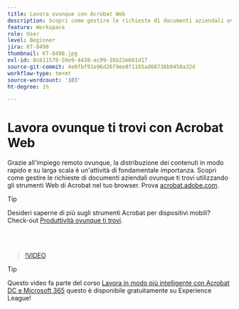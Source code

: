 ```yaml
---
title: Lavora ovunque con Acrobat Web
description: Scopri come gestire le richieste di documenti aziendali ovunque ti trovi utilizzando gli strumenti Web di Acrobat nel tuo browser
feature: Workspace
role: User
level: Beginner
jira: KT-8498
thumbnail: KT-8498.jpg
exl-id: 8c611578-59e9-4438-ac99-3bb22e661d17
source-git-commit: 4e6fbf91e96d26f9ee8f1105ad68738b9450a32d
workflow-type: tm+mt
source-wordcount: '103'
ht-degree: 1%

---
```


# Lavora ovunque ti trovi con Acrobat Web

Grazie all&#39;impiego remoto ovunque, la distribuzione dei contenuti in modo rapido e su larga scala è un&#39;attività di fondamentale importanza. Scopri come gestire le richieste di documenti aziendali ovunque ti trovi utilizzando gli strumenti Web di Acrobat nel tuo browser. Prova [acrobat.adobe.com](https://acrobat.adobe.com/it/it/).

>[!TIP]
>
>Desideri saperne di più sugli strumenti Acrobat per dispositivi mobili? Check-out [Produttività ovunque ti trovi](productivity.md).

<br> 

>[!VIDEO](https://video.tv.adobe.com/v/337436?quality=12&learn=on&hidetitle=true)

>[!TIP]
>
>Questo video fa parte del corso [Lavora in modo più intelligente con Acrobat DC e Microsoft 365](https://experienceleague.adobe.com/?recommended=Acrobat-U-1-2021.microsoft365) questo è disponibile gratuitamente su Experience League!

